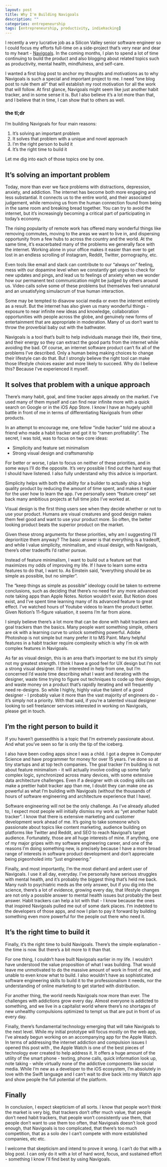 ```yaml
---
layout: post
title: Why I'm Building Navigoals
description: ""
categories: entrepeneurship
tags: [entrepreneurship, productivity, indiehacking]
---
```


I recently a very lucrative job as a  Silicon Valley senior software engineer so I could focus my efforts full-time on a side-project that’s very near and dear to my heart - [Navigoals](https://navigoals.com). In the coming months, I plan to spend a lot of time continuing to build the product and also blogging about related topics such as productivity, mental health, mindfulness, and self-care.

I wanted a first blog post to anchor my thoughts and motivations as to why Navigoals is such a special and important project to me. I need “one blog post to rule them all” that will establish my root motivation for all the work that will follow. At first glance, Navigoals might seem like just another habit tracker, and in some sense it is. But I also believe it’s a lot more than that, and I believe that in time, I can show that to others as well.

### the tl;dr

I’m building Navigoals for four main reasons:

1. It’s solving an important problem
2. It solves  that problem with a unique and novel approach
3. I’m the right person to build it
4. It’s the right time to build it

Let me dig into each of those topics one by one.

## It’s solving an important problem

Today, more than ever we face problems with distractions, depression, anxiety, and addiction. The internet has become both more engaging and less substantial. It connects us to the entire world, and their associated judgement, while removing us from the human connection found from being in the same room and breaking bread together. You can try to avoid the internet, but it’s increasingly becoming a critical part of participating in today’s economy.

The rising popularity of remote work has offered many wonderful things like removing commutes, moving to the areas we want to live in, and dispersing opportunity from a few hubs to across the country and the world. At the same time, it’s exacerbated many of the problems we generally face with the internet. Working alone in your office makes it easier than ever to get lost in an endless scrolling of Instagram, Reddit, Twitter, pornography, etc. 

Even tools like email and slack can contribute to our “always on” feeling, mess with our dopamine level when we constantly get urges to check for new updates and pings, and lead us to feelings of anxiety when we wonder how our permanent text communication might be judged by others around us. Video calls solve some of these problems but themselves feel unnatural and an unsatisfying simulacrum of true human interaction. 

Some may be tempted to disavow social media or even the internet entirely as a result. But the internet has also given us many wonderful things - exposure to near infinite new ideas and knowledge, collaboration opportunities with people across the globe, and genuinely new forms of entertainment that are appropriate in moderation. Many of us don’t want to throw the proverbial baby out with the bathwater.

Navigoals is a tool that’s built to help individuals manage their life, their time, and their energy so they can extract the good parts from the internet while avoiding the bad. Of course, an internet software product can’t fix all of the problems I’ve described. Only a human being making choices to change their lifestyle can do that. But I strongly believe the right tool can make those lifestyle choices easier and more likely to succeed. Why do I believe this? Because I’ve experienced it myself.

## It solves that problem with a unique approach

There’s many habit, goal, and time tracker apps already on the market. I’ve used many of them myself and can find near infinite more with a quick search on Google or in the iOS App Store. I know I have an hugely uphill battle in front of me in terms of differentiating Navigoals from other products.

In an attempt to encourage me, one fellow “indie hacker” told me about a friend who made a habit tracker and got it to “ramen profitability”. The secret, I was told, was to focus on two core ideas:

- Simplicity and feature set minimalism
- Strong visual design and craftsmanship

For better or worse, I plan to focus on neither of these priorities, and in some ways I’ll do the opposite. It’s very possible I find out the hard way that I should have listened. I also fully understand why this advice is important. 

Simplicity helps with both the ability for a builder to actually ship a high quality product by reducing the amount of time spent, and makes it easier for the user how to learn the app. I’ve personally seen “feature creep” set back many ambitious projects at full time jobs I’ve worked at. 

Visual design is the first thing users see when they decide whether or not to use your product. Humans are visual creatures and good design makes them feel good and want to use your product more. So often, the better looking product beats the superior product on the market.

Given these strong arguments for these priorities, why am I suggesting I’ll deprioritize them anyway? The basic answer is that everything is a tradeoff, and while I value simplicity, minimalism, and visual design, with Navigoals, there’s other tradeoffs I’d rather pursue. 

Instead of feature minimalism, I want to build out a feature set that maximizes my odds of improving my life. If I have to learn some extra features to do that, I want to. As Einstein said, “everything should be as simple as possible, but no simpler”.

The “keep things as simple as possible” ideology could be taken to extreme conclusions, such as deciding that there’s no need for any more advanced note taking apps than Apple Notes. Notion wouldn’t exist. But Notion does exist, and I’ve spent time learning many of its advanced feature to great effect.  I’ve watched hours of Youtube videos to learn the product better. Given Notion’s 11-figure valuation, it seems I’m far from alone.

I simply believe there’s a lot more that can be done with habit trackers and goal trackers than the basics. Many people want something simple, others are ok 
with a learning curve to unlock something powerful. Adobe Photoshop is not simple but many prefer it to MS Paint. Many helpful features in a habit tracker require complexity which is why I'm ok with complex features in Navigoals.

As far as visual design, this is an area that’s important to me but it’s simply not my greatest strength. I think I have a good feel for UX design but I’m not a strong visual designer. I’d be interested in help from one, but I’m concerned I’d waste time describing what I want and iterating with the designer, waste time trying to figure out techniques to code up their design, and waste money on a product that’s rapidly iterating and will frequently need re-designs. So while I highly, highly value the talent of a good designer - I probably value it more than the vast majority of engineers do - it’s simply not a priority. With that said, if you’re a talented visual designer looking to sell freelancer services interested in working on Navigoals, please get in touch.

## I’m the right person to build it

If you haven’t guessedthis is a topic that I’m extremely passionate about. And what you’ve seen so far is only the tip of the iceberg. 

I also have been coding apps since I was a child. I got a degree in Computer Science and have programmer for money for over 15 years. I’ve done so at tiny startups and at top tech companies. The goal tracker I’m building is not about feature minimalism - it will actually involve coding up some fairly complex logic, synchronized across many devices, with some extensive data architecture challenges. Even if a designer with ok coding skills can make a prettier habit tracker app than me, I doubt they can make one as powerful as what I’m building with Navigoals (without the thousands of hours of software engineering and architecture experience that I have).

Software engineering will not be the only challenge. As I’ve already alluded to, I expect most people will initially dismiss my work as “yet another habit tracker”. I know that there is extensive marketing and customer development work ahead of me. It’s going to take someone who’s passionate about topics like content marketing, audience building on platforms like Twitter and Reddit, and SEO to reach Navigoal’s target audience. Fortunately, those are all huge interests of mine. If anything, one of my major gripes with my software engineering career, and one of the reasons I’m doing something new, is precisely because I have a more broad range of interests in software product development and don’t appreciate being pigeonholed into “just engineering.”

Finally, and most importantly, I’m the most diehard and ardent user of Navigoals. I use it all day, everyday. I’ve personally have serious struggles with mental health, and it’s probably the biggest thing that’s held me back. Many rush to psychiatric meds as the only answer, but if you dig into the science, there’s a lot of evidence, growing every day, that lifestyle changes are not only a possible answer to mental health issues but probably the best answer. Habit trackers can help a lot with that - I know because the ones that inspired Navigoals pulled me out of some dark places. I’m indebted to the developers of those apps, and now I plan to pay it forward by building something even more powerful for the people out there who need it.

## It’s the right time to build it

Finally, it’s the right time to build Navigoals. There’s the simple explanation - the time is now. But there’s a bit more to it than that.

For one thing, I couldn’t have built Navigoals earlier in my life. I wouldn’t have understood the value proposition of what I was building. That would leave me unmotivated to do the massive amount of work in front of me, and unable to even know what to build. I also wouldn’t have as sophisticated software engineering skills to build it to the professionalism it needs, nor the understanding of online marketing to get started with distribution.

For another thing, the world needs Navigoals now more than ever. The challenges with addictions grow every day. Almost everyone is addicted to something, and we live in a capitalist world where there’s no shortages of new unhealthy compulsions optimized to tempt us that are put in front of us every day. 

Finally, there’s fundamental technology emerging that will take Navigoals to the next level. While my initial prototype will focus mostly on the web app, I’ve already begun working on an accompanying app for the Apple Watch. In terms of addressing the internet addiction and compulsion issues I opened this post with , the Apple Watch is one of the best pieces of technology ever created to help address it. It offers a huge amount of the utility of the smart phone - texting, phone calls, quick information look up, note taking - while virtually none of the addictive components like social media. While I’m new as a developer to the iOS ecosystem, I’m absolutely in love with the Swift language and I can’t wait to dive back into my Watch app and show people the full potential of the platform.

## Finally

In conclusion, I expect skepticism of all sorts. I know that people won’t think the market is very big, that trackers don’t offer much value, that people don’t need habit trackers, that people won’t consistently use them, that people don’t want to use them too often, that Navigoals doesn’t look good enough, that Navigoals is too complicated, that there’s too much competition, that as a solo dev I can’t compete with more established companies, etc etc. 

I welcome that skepticism and intend to prove it wrong. I can’t do that with a blog post. I can only do it with a lot of hard word, focus, and sustained effort - something I know I’ll find best by using Navigoals.